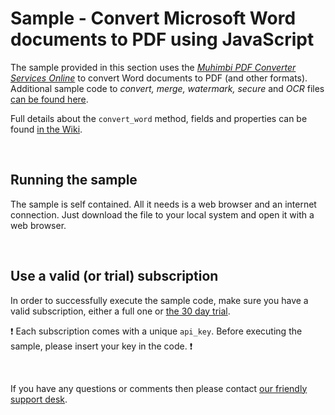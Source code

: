 # Sample - Convert Microsoft Word documents to PDF using JavaScript

The sample provided in this section uses the [*Muhimbi PDF Converter Services Online*](https://github.com/Muhimbi/PDF-Converter-Services-Online) to convert Word documents to PDF (and other formats).
Additional sample code to *convert, merge, watermark, secure* and *OCR* files [can be found here](../).

Full details about the `convert_word` method, fields and properties can be found [in the Wiki](https://github.com/Muhimbi/PDF-Converter-Services-Online/wiki/API:-convert_word).

<br>

## Running the sample

The sample is self contained. All it needs is a web browser and an internet connection. Just download the file to your local system and open it with a web browser.

<br>

## Use a valid (or trial) subscription

In order to successfully execute the sample code, make sure you have a valid subscription, either a full one or [the 30 day trial](https://support.muhimbi.com/hc/en-us/articles/115002816048-Getting-started-with-the-PDF-Converter-Services-Online).

:exclamation: Each subscription comes with a unique `api_key`. Before executing the sample, please insert your key in the code. :exclamation:


<br>

If you have any questions or comments then please contact [our friendly support desk](http://www.muhimbi-online.com/contact).
